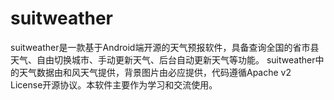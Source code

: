 # suitweather
suitweather是一款基于Android端开源的天气预报软件，具备查询全国的省市县天气、自由切换城市、手动更新天气、后台自动更新天气等功能。
suitweather中的天气数据由和风天气提供，背景图片由必应提供，代码遵循Apache v2 License开源协议。本软件主要作为学习和交流使用。
